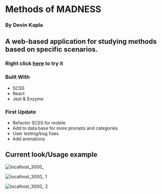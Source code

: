 # Methods of MADNESS

### By Devin Kapla

## A web-based application for studying methods based on specific scenarios.
### Right click [here](https://dekayhaha.github.io/Method-Flash-Cards/) to try it

### Built With
- SCSS
- React
- Jest & Enzyme

### First Update
- Refactor SCSS for mobile
- Add to data base for more prompts and categories
- User testing/bug fixes
- Add animations

## Current look/Usage example

![localhost_3000_](https://user-images.githubusercontent.com/23220813/53503339-1afac880-3a6d-11e9-9bfc-0833a09e7cb4.png)

![localhost_3000_ 1](https://user-images.githubusercontent.com/23220813/53503361-2948e480-3a6d-11e9-88d3-cc8440c2649f.png)

![localhost_3000_ 2](https://user-images.githubusercontent.com/23220813/53503398-37970080-3a6d-11e9-8693-4ec2af121255.png)
